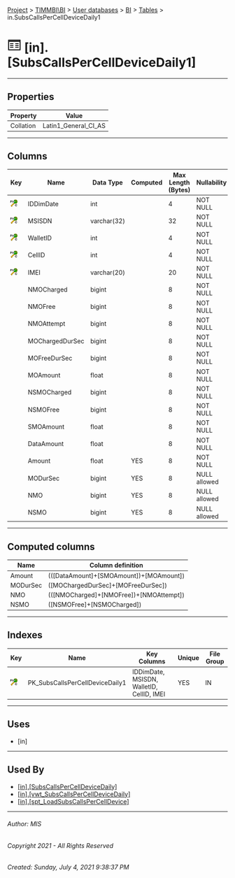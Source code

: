 #### 

[Project](../../../../index.md) > [TIMMBI\\BI](../../../index.md) > [User databases](../../index.md) > [BI](../index.md) > [Tables](Tables.md) > in.SubsCallsPerCellDeviceDaily1

# ![Tables](../../../../Images/Table32.png) [in].[SubsCallsPerCellDeviceDaily1]

---

## <a name="#properties"></a>Properties

| Property | Value |
|---|---|
| Collation | Latin1_General_CI_AS |


---

## <a name="#columns"></a>Columns

| Key | Name | Data Type | Computed | Max Length (Bytes) | Nullability |
|---|---|---|---|---|---|
| [![Cluster Primary Key PK_SubsCallsPerCellDeviceDaily1: IDDimDate\MSISDN\WalletID\CellID\IMEI](../../../../Images/pkcluster.png)](#indexes) | IDDimDate | int |  | 4 | NOT NULL |
| [![Cluster Primary Key PK_SubsCallsPerCellDeviceDaily1: IDDimDate\MSISDN\WalletID\CellID\IMEI](../../../../Images/pkcluster.png)](#indexes) | MSISDN | varchar(32) |  | 32 | NOT NULL |
| [![Cluster Primary Key PK_SubsCallsPerCellDeviceDaily1: IDDimDate\MSISDN\WalletID\CellID\IMEI](../../../../Images/pkcluster.png)](#indexes) | WalletID | int |  | 4 | NOT NULL |
| [![Cluster Primary Key PK_SubsCallsPerCellDeviceDaily1: IDDimDate\MSISDN\WalletID\CellID\IMEI](../../../../Images/pkcluster.png)](#indexes) | CellID | int |  | 4 | NOT NULL |
| [![Cluster Primary Key PK_SubsCallsPerCellDeviceDaily1: IDDimDate\MSISDN\WalletID\CellID\IMEI](../../../../Images/pkcluster.png)](#indexes) | IMEI | varchar(20) |  | 20 | NOT NULL |
|  | NMOCharged | bigint |  | 8 | NOT NULL |
|  | NMOFree | bigint |  | 8 | NOT NULL |
|  | NMOAttempt | bigint |  | 8 | NOT NULL |
|  | MOChargedDurSec | bigint |  | 8 | NOT NULL |
|  | MOFreeDurSec | bigint |  | 8 | NOT NULL |
|  | MOAmount | float |  | 8 | NOT NULL |
|  | NSMOCharged | bigint |  | 8 | NOT NULL |
|  | NSMOFree | bigint |  | 8 | NOT NULL |
|  | SMOAmount | float |  | 8 | NOT NULL |
|  | DataAmount | float |  | 8 | NOT NULL |
|  | Amount | float | YES | 8 | NOT NULL |
|  | MODurSec | bigint | YES | 8 | NULL allowed |
|  | NMO | bigint | YES | 8 | NULL allowed |
|  | NSMO | bigint | YES | 8 | NULL allowed |


---

## <a name="#computedcolumns"></a>Computed columns

| Name | Column definition |
|---|---|
| Amount | (([DataAmount]+[SMOAmount])+[MOAmount]) |
| MODurSec | ([MOChargedDurSec]+[MOFreeDurSec]) |
| NMO | (([NMOCharged]+[NMOFree])+[NMOAttempt]) |
| NSMO | ([NSMOFree]+[NSMOCharged]) |


---

## <a name="#indexes"></a>Indexes

| Key | Name | Key Columns | Unique | File Group |
|---|---|---|---|---|
| [![Cluster Primary Key PK_SubsCallsPerCellDeviceDaily1: IDDimDate\MSISDN\WalletID\CellID\IMEI](../../../../Images/pkcluster.png)](#indexes) | PK_SubsCallsPerCellDeviceDaily1 | IDDimDate, MSISDN, WalletID, CellID, IMEI | YES | IN |


---

## <a name="#uses"></a>Uses

* [in]


---

## <a name="#usedby"></a>Used By

* [[in].[SubsCallsPerCellDeviceDaily]](../Views/SubsCallsPerCellDeviceDaily.md)
* [[in].[vwt_SubsCallsPerCellDeviceDaily]](../Views/vwt_SubsCallsPerCellDeviceDaily.md)
* [[in].[spt_LoadSubsCallsPerCellDevice]](../Programmability/Stored_Procedures/spt_LoadSubsCallsPerCellDevice.md)


---

###### Author:  MIS

###### Copyright 2021 - All Rights Reserved

###### Created: Sunday, July 4, 2021 9:38:37 PM

